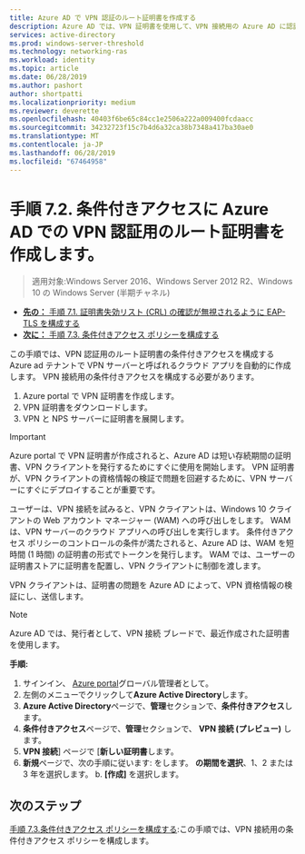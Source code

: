 ```yaml
---
title: Azure AD で VPN 認証のルート証明書を作成する
description: Azure AD では、VPN 証明書を使用して、VPN 接続用の Azure AD に認証するときに、Windows 10 クライアントに発行された証明書に署名します。 プライマリとしてマークされている証明書は、Azure AD を使用する発行者です。
services: active-directory
ms.prod: windows-server-threshold
ms.technology: networking-ras
ms.workload: identity
ms.topic: article
ms.date: 06/28/2019
ms.author: pashort
author: shortpatti
ms.localizationpriority: medium
ms.reviewer: deverette
ms.openlocfilehash: 40403f6be65c84cc1e2506a222a009400fcdaacc
ms.sourcegitcommit: 34232723f15c7b4d6a32ca38b7348a417ba30ae0
ms.translationtype: MT
ms.contentlocale: ja-JP
ms.lasthandoff: 06/28/2019
ms.locfileid: "67464958"
---
```

# <a name="step-72-create-conditional-access-root-certificates-for-vpn-authentication-with-azure-ad"></a>手順 7.2. 条件付きアクセスに Azure AD での VPN 認証用のルート証明書を作成します。

>適用対象:Windows Server 2016、Windows Server 2012 R2、Windows 10 の Windows Server (半期チャネル)

- [**先の：** 手順 7.1. 証明書失効リスト (CRL) の確認が無視されるように EAP-TLS を構成する](vpn-config-eap-tls-to-ignore-crl-checking.md)
- [**次に：** 手順 7.3. 条件付きアクセス ポリシーを構成する](vpn-config-conditional-access-policy.md)

この手順では、VPN 認証用のルート証明書の条件付きアクセスを構成する Azure ad テナントで VPN サーバーと呼ばれるクラウド アプリを自動的に作成します。 VPN 接続用の条件付きアクセスを構成する必要があります。

1. Azure portal で VPN 証明書を作成します。
2. VPN 証明書をダウンロードします。
3. VPN と NPS サーバーに証明書を展開します。

> [!IMPORTANT]
> Azure portal で VPN 証明書が作成されると、Azure AD は短い存続期間の証明書、VPN クライアントを発行するためにすぐに使用を開始します。 VPN 証明書が、VPN クライアントの資格情報の検証で問題を回避するために、VPN サーバーにすぐにデプロイすることが重要です。

ユーザーは、VPN 接続を試みると、VPN クライアントは、Windows 10 クライアントの Web アカウント マネージャー (WAM) への呼び出しをします。 WAM は、VPN サーバーのクラウド アプリへの呼び出しを実行します。 条件付きアクセス ポリシーのコントロールの条件が満たされると、Azure AD は、WAM を短時間 (1 時間) の証明書の形式でトークンを発行します。 WAM では、ユーザーの証明書ストアに証明書を配置し、VPN クライアントに制御を渡します。  

VPN クライアントは、証明書の問題を Azure AD によって、VPN 資格情報の検証にし、送信します。  

> [!NOTE]
> Azure AD では、発行者として、VPN 接続 ブレードで、最近作成された証明書を使用します。

**手順:**

1. サインイン、 [Azure portal](https://portal.azure.com)グローバル管理者として。
2. 左側のメニューでクリックして**Azure Active Directory**します。
3. **Azure Active Directory**ページで、**管理**セクションで、**条件付きアクセス**します。
4. **条件付きアクセス**ページで、**管理**セクションで、 **VPN 接続 (プレビュー)** します。
5. **VPN 接続**] ページで [**新しい証明書**します。
6. **新規**ページで、次の手順に従います: をします。 **の期間を選択**、1、2 または 3 年を選択します。
   b. **[作成]** を選択します。

## <a name="next-steps"></a>次のステップ

[手順 7.3.条件付きアクセス ポリシーを構成する](vpn-config-conditional-access-policy.md):この手順では、VPN 接続用の条件付きアクセス ポリシーを構成します。
